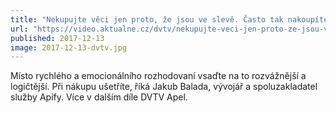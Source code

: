 ```yaml
---
title: "Nekupujte věci jen proto, že jsou ve slevě. Často tak nakoupíte dokonce dráž, říká Balada"
url: "https://video.aktualne.cz/dvtv/nekupujte-veci-jen-proto-ze-jsou-ve-sleve-casto-tak-nakoupit/r~5d1c7aeee00d11e7afac0cc47ab5f122/"
published: 2017-12-13
image: 2017-12-13-dvtv.jpg
---
```


Místo rychlého a emocionálního rozhodovaní vsaďte na to rozvážnější a logičtější. Při nákupu ušetříte, říká Jakub Balada, vývojář a spoluzakladatel služby Apify. Více v&nbsp;dalším díle DVTV&nbsp;Apel.